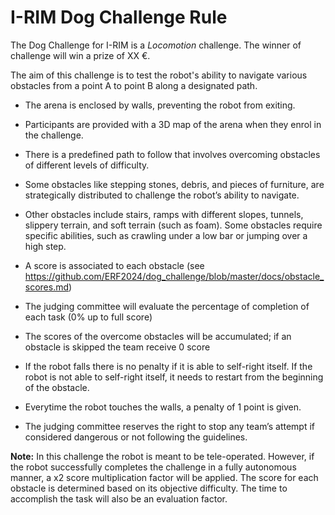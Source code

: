 # I-RIM Dog Challenge Rule
The Dog Challenge for I-RIM is a *Locomotion* challenge. The winner of challenge will win a prize of XX €.

The aim of this challenge is to test the robot's ability to navigate various obstacles from  a point A to point B along a designated path.

* The arena is enclosed by walls, preventing the robot from exiting. 

* Participants are provided with a 3D map of the arena when they enrol in the challenge.

* There is a predefined path to follow that involves overcoming obstacles of different levels of difficulty. 

* Some obstacles like stepping stones, debris, and pieces of furniture, are strategically distributed to challenge the robot’s ability to navigate.

* Other obstacles include stairs, ramps with different slopes, tunnels, slippery terrain, and soft terrain (such as foam). Some obstacles require specific abilities, such as crawling under a low bar or jumping over a high step.

* A score is associated to each obstacle (see https://github.com/ERF2024/dog_challenge/blob/master/docs/obstacle_scores.md)

* The judging committee will evaluate the percentage of completion of each task (0% up to full score)

* The scores of the overcome obstacles will be accumulated; if an obstacle is skipped the team receive 0 score

* If the robot falls there is no penalty if it is able to self-right itself. If the robot is not able to self-right itself, it needs to restart from the beginning of the obstacle.

* Everytime the robot touches the walls, a penalty of 1 point is given. 

* The judging committee reserves the right to stop any team’s attempt if considered dangerous or not following the guidelines. 



**Note:** In this challenge the robot is meant to be tele-operated. However, if the robot successfully completes the challenge in a fully autonomous manner, a x2 score multiplication factor will be applied. The score for each obstacle is determined based on its objective difficulty. The time to accomplish the task will also be an evaluation factor.  